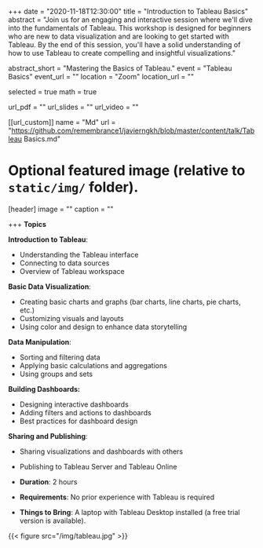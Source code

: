 +++
date = "2020-11-18T12:30:00"
title = "Introduction to Tableau Basics"
abstract = "Join us for an engaging and interactive session where we'll dive into the fundamentals of Tableau. This workshop is designed for beginners who are new to data visualization and are looking to get started with Tableau. By the end of this session, you'll have a solid understanding of how to use Tableau to create compelling and insightful visualizations."

abstract_short = "Mastering the Basics of Tableau."
event = "Tableau Basics"
event_url = ""
location = "Zoom"
location_url = ""

selected = true
math = true

url_pdf = ""
url_slides = ""
url_video = ""

[[url_custom]]
    name = "Md"
    url = "https://github.com/remembrance1/javierngkh/blob/master/content/talk/Tableau Basics.md"
    
# Optional featured image (relative to `static/img/` folder).
[header]
image = ""
caption = ""

+++
**Topics**

**Introduction to Tableau**:
+    Understanding the Tableau interface
+    Connecting to data sources
+    Overview of Tableau workspace 
  
**Basic Data Visualization**:
+    Creating basic charts and graphs (bar charts, line charts, pie charts, etc.)
+    Customizing visuals and layouts
+    Using color and design to enhance data storytelling
  
**Data Manipulation**:
+    Sorting and filtering data
+    Applying basic calculations and aggregations
+    Using groups and sets

**Building Dashboards:**
+    Designing interactive dashboards
+    Adding filters and actions to dashboards
+    Best practices for dashboard design

**Sharing and Publishing**:
+    Sharing visualizations and dashboards with others
+    Publishing to Tableau Server and Tableau Online
  
+   **Duration**: 2 hours
+   **Requirements**: No prior experience with Tableau is required
+   **Things to Bring**: A laptop with Tableau Desktop installed (a free trial version is available).

{{< figure src="/img/tableau.jpg" >}}

